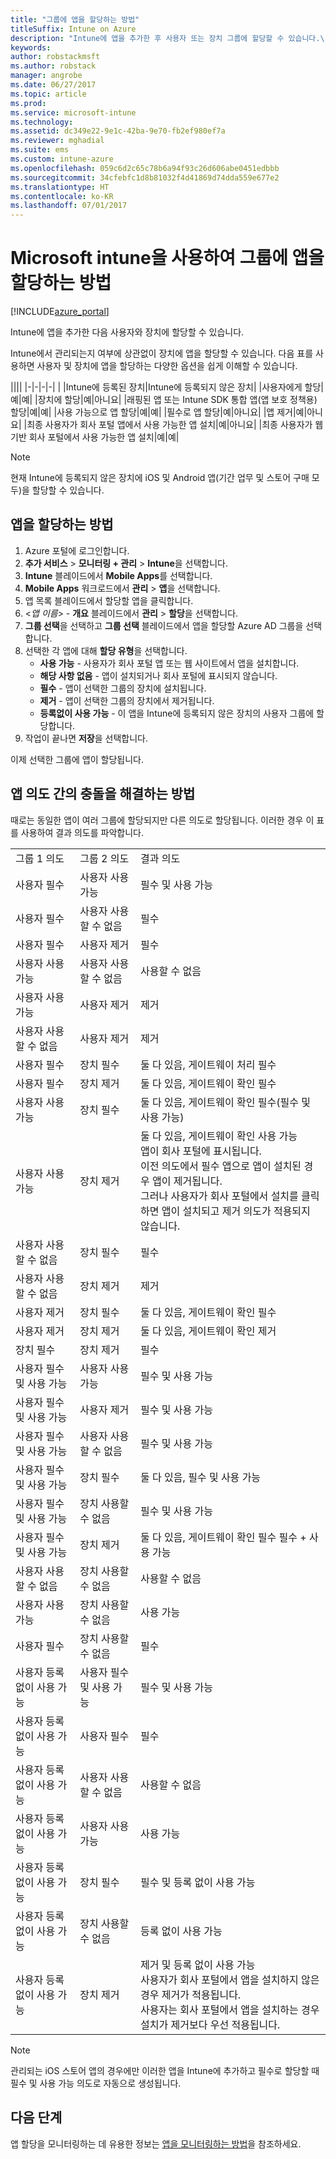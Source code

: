 ```yaml
---
title: "그룹에 앱을 할당하는 방법"
titleSuffix: Intune on Azure
description: "Intune에 앱을 추가한 후 사용자 또는 장치 그룹에 할당할 수 있습니다.\""
keywords: 
author: robstackmsft
ms.author: robstack
manager: angrobe
ms.date: 06/27/2017
ms.topic: article
ms.prod: 
ms.service: microsoft-intune
ms.technology: 
ms.assetid: dc349e22-9e1c-42ba-9e70-fb2ef980ef7a
ms.reviewer: mghadial
ms.suite: ems
ms.custom: intune-azure
ms.openlocfilehash: 059c6d2c65c78b6a94f93c26d606abe0451edbbb
ms.sourcegitcommit: 34cfebfc1d8b81032f4d41869d74dda559e677e2
ms.translationtype: HT
ms.contentlocale: ko-KR
ms.lasthandoff: 07/01/2017
---
```

# <a name="how-to-assign-apps-to-groups-with-microsoft-intune"></a>Microsoft intune을 사용하여 그룹에 앱을 할당하는 방법

[!INCLUDE[azure_portal](./includes/azure_portal.md)]

Intune에 앱을 추가한 다음 사용자와 장치에 할당할 수 있습니다.

Intune에서 관리되는지 여부에 상관없이 장치에 앱을 할당할 수 있습니다. 다음 표를 사용하면 사용자 및 장치에 앱을 할당하는 다양한 옵션을 쉽게 이해할 수 있습니다.

||||
|-|-|-|-|
|&nbsp;|Intune에 등록된 장치|Intune에 등록되지 않은 장치|
|사용자에게 할당|예|예|
|장치에 할당|예|아니요|
|래핑된 앱 또는 Intune SDK 통합 앱(앱 보호 정책용) 할당|예|예|
|사용 가능으로 앱 할당|예|예|
|필수로 앱 할당|예|아니요|
|앱 제거|예|아니요|
|최종 사용자가 회사 포털 앱에서 사용 가능한 앱 설치|예|아니요|
|최종 사용자가 웹 기반 회사 포털에서 사용 가능한 앱 설치|예|예|

> [!NOTE]
> 현재 Intune에 등록되지 않은 장치에 iOS 및 Android 앱(기간 업무 및 스토어 구매 모두)을 할당할 수 있습니다.

## <a name="how-to-assign-an-app"></a>앱을 할당하는 방법

1. Azure 포털에 로그인합니다.
2. **추가 서비스** > **모니터링 + 관리** > **Intune**을 선택합니다.
3. **Intune** 블레이드에서 **Mobile Apps**를 선택합니다.
1. **Mobile Apps** 워크로드에서 **관리** > **앱**을 선택합니다.
2. 앱 목록 블레이드에서 할당할 앱을 클릭합니다.
3. <*앱 이름*> - **개요** 블레이드에서 **관리** > **할당**을 선택합니다.
4. **그룹 선택**을 선택하고 **그룹 선택** 블레이드에서 앱을 할당할 Azure AD 그룹을 선택합니다.
5. 선택한 각 앱에 대해 **할당 유형**을 선택합니다.
    - **사용 가능** - 사용자가 회사 포털 앱 또는 웹 사이트에서 앱을 설치합니다.
    - **해당 사항 없음** - 앱이 설치되거나 회사 포털에 표시되지 않습니다.
    - **필수** - 앱이 선택한 그룹의 장치에 설치됩니다.
    - **제거** - 앱이 선택한 그룹의 장치에서 제거됩니다.
    - **등록없이 사용 가능** - 이 앱을 Intune에 등록되지 않은 장치의 사용자 그룹에 할당합니다.
6. 작업이 끝나면 **저장**을 선택합니다.

이제 선택한 그룹에 앱이 할당됩니다.

## <a name="how-conflicts-between-app-intents-are-resolved"></a>앱 의도 간의 충돌을 해결하는 방법

때로는 동일한 앱이 여러 그룹에 할당되지만 다른 의도로 할당됩니다. 이러한 경우 이 표를 사용하여 결과 의도를 파악합니다.

||||
|-|-|-|
|그룹 1 의도|그룹 2 의도|결과 의도|
|사용자 필수|사용자 사용 가능|필수 및 사용 가능|
|사용자 필수|사용자 사용할 수 없음|필수|
|사용자 필수|사용자 제거|필수|
|사용자 사용 가능|사용자 사용할 수 없음|사용할 수 없음|
|사용자 사용 가능|사용자 제거|제거|
|사용자 사용할 수 없음|사용자 제거|제거
|사용자 필수|장치 필수|둘 다 있음, 게이트웨이 처리 필수 
|사용자 필수|장치 제거|둘 다 있음, 게이트웨이 확인 필수 
|사용자 사용 가능|장치 필수|둘 다 있음, 게이트웨이 확인 필수(필수 및 사용 가능)
|사용자 사용 가능|장치 제거|둘 다 있음, 게이트웨이 확인 사용 가능<br>앱이 회사 포털에 표시됩니다.<br>이전 의도에서 필수 앱으로 앱이 설치된 경우 앱이 제거됩니다.<br>그러나 사용자가 회사 포털에서 설치를 클릭하면 앱이 설치되고 제거 의도가 적용되지 않습니다.|
|사용자 사용할 수 없음|장치 필수|필수|
|사용자 사용할 수 없음|장치 제거|제거|
|사용자 제거|장치 필수|둘 다 있음, 게이트웨이 확인 필수|
|사용자 제거|장치 제거|둘 다 있음, 게이트웨이 확인 제거|
|장치 필수|장치 제거|필수|
|사용자 필수 및 사용 가능|사용자 사용 가능|필수 및 사용 가능|
|사용자 필수 및 사용 가능|사용자 제거|필수 및 사용 가능|
|사용자 필수 및 사용 가능|사용자 사용할 수 없음|필수 및 사용 가능|
|사용자 필수 및 사용 가능|장치 필수|둘 다 있음, 필수 및 사용 가능
|사용자 필수 및 사용 가능|장치 사용할 수 없음|필수 및 사용 가능|
|사용자 필수 및 사용 가능|장치 제거|둘 다 있음, 게이트웨이 확인 필수 필수 + 사용 가능
|사용자 사용할 수 없음|장치 사용할 수 없음|사용할 수 없음|
|사용자 사용 가능|장치 사용할 수 없음|사용 가능|
|사용자 필수|장치 사용할 수 없음|필수|
|사용자 등록 없이 사용 가능|사용자 필수 및 사용 가능|필수 및 사용 가능
|사용자 등록 없이 사용 가능|사용자 필수|필수
|사용자 등록 없이 사용 가능|사용자 사용할 수 없음|사용할 수 없음
|사용자 등록 없이 사용 가능|사용자 사용 가능|사용 가능|
|사용자 등록 없이 사용 가능|장치 필수|필수 및 등록 없이 사용 가능|
|사용자 등록 없이 사용 가능|장치 사용할 수 없음|등록 없이 사용 가능|
|사용자 등록 없이 사용 가능|장치 제거|제거 및 등록 없이 사용 가능<br>사용자가 회사 포털에서 앱을 설치하지 않은 경우 제거가 적용됩니다.<br>사용자는 회사 포털에서 앱을 설치하는 경우 설치가 제거보다 우선 적용됩니다.|

>[!NOTE]
>관리되는 iOS 스토어 앱의 경우에만 이러한 앱을 Intune에 추가하고 필수로 할당할 때 필수 및 사용 가능 의도로 자동으로 생성됩니다.

## <a name="next-steps"></a>다음 단계

앱 할당을 모니터링하는 데 유용한 정보는 [앱을 모니터링하는 방법](apps-monitor.md)을 참조하세요.
